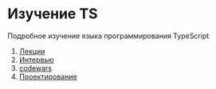 # Изучение TS

Подробное изучение языка программирования TypeScript

1. [Лекции](base/ts.md)
2. [Интервью](interview/interview.md)
3. [codewars](codewars/codewars.md)
3. [Проектирование](patterns/patterns.md)
